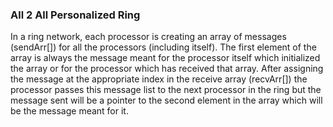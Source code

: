 ### All 2 All Personalized Ring

In a ring network, each processor is creating an array of messages (sendArr[]) for all the processors (including itself).
The first element of the array is always the message meant for the processor itself which initialized the array or for the processor which has received that array.
After assigning the message at the appropriate index in the receive array (recvArr[]) the processor passes this message list to the next processor in the ring but the message sent will be a pointer to the second element in the array which will be the message meant for it.
